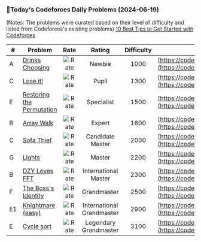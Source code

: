 ### 🌟Today's Codeforces Daily Problems (2024-06-19)
(Notes: The problems were curated based on their level of difficulty and listed from Codeforces's existing problems)
[10 Best Tips to Get Started with Codeforces](https://github.com/ika9810/Codeforces-Daily-Problems/blob/main/10%20Best%20Tips%20to%20Get%20Started%20with%20Codeforces.md)

| # | Problem | Rate| Rating | Difficulty | Contest |
|---| ----- | :--------: | :----------: | :----------: | ---------- |
|A|[Drinks Choosing](https://codeforces.com/contest/1195/problem/A)|![Rate](https://img.shields.io/badge/Newbie-1000-lightgrey)|Newbie|1000|[https://codeforces.com/contest/1195](https://codeforces.com/contest/1195)|
|C|[Lose it!](https://codeforces.com/contest/1176/problem/C)|![Rate](https://img.shields.io/badge/Pupil-1300-brightgreen)|Pupil|1300|[https://codeforces.com/contest/1176](https://codeforces.com/contest/1176)|
|E|[Restoring the Permutation](https://codeforces.com/contest/1506/problem/E)|![Rate](https://img.shields.io/badge/Specialist-1500-9cf)|Specialist|1500|[https://codeforces.com/contest/1506](https://codeforces.com/contest/1506)|
|B|[Array Walk](https://codeforces.com/contest/1389/problem/B)|![Rate](https://img.shields.io/badge/Expert-1600-blue)|Expert|1600|[https://codeforces.com/contest/1389](https://codeforces.com/contest/1389)|
|C|[Sofa Thief](https://codeforces.com/contest/818/problem/C)|![Rate](https://img.shields.io/badge/Candidate%20Master-2000-blueviolet)|Candidate Master|2000|[https://codeforces.com/contest/818](https://codeforces.com/contest/818)|
|G|[Lights](https://codeforces.com/contest/1907/problem/G)|![Rate](https://img.shields.io/badge/Master-2200-orange)|Master|2200|[https://codeforces.com/contest/1907](https://codeforces.com/contest/1907)|
|B|[DZY Loves FFT](https://codeforces.com/contest/444/problem/B)|![Rate](https://img.shields.io/badge/International%20Master-2300-orange)|International Master|2300|[https://codeforces.com/contest/444](https://codeforces.com/contest/444)|
|F|[The Boss's Identity](https://codeforces.com/contest/1847/problem/F)|![Rate](https://img.shields.io/badge/Grandmaster-2500-red)|Grandmaster|2500|[https://codeforces.com/contest/1847](https://codeforces.com/contest/1847)|
|E1|[Knightmare (easy)](https://codeforces.com/contest/1201/problem/E1)|![Rate](https://img.shields.io/badge/International%20Grandmaster-2900-red)|International Grandmaster|2900|[https://codeforces.com/contest/1201](https://codeforces.com/contest/1201)|
|E|[Cycle sort](https://codeforces.com/contest/1012/problem/E)|![Rate](https://img.shields.io/badge/Legendary%20Grandmaster-3100-red)|Legendary Grandmaster|3100|[https://codeforces.com/contest/1012](https://codeforces.com/contest/1012)|

